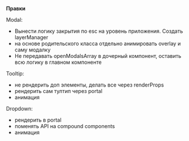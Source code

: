**Правки**

Modal:

- Вынести логику закрытия по esc на уровень приложения. Создать layerManager
- на основе родительского класса отдельно анимировать overlay и саму модалку
- Не передавать openModalsArray в дочерный компонент, оставить всю логику в главном компоненте

Tooltip:

- не рендерить доп элементы, делать все через renderProps
- рендерить сам тултип через portal
- анимация

Dropdown:

- рендерить в portal
- поменять API на compound components
- анимация

